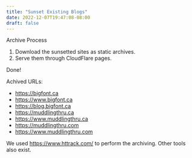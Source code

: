 ```yaml
---
title: "Sunset Existing Blogs"
date: 2022-12-07T19:47:08-08:00
draft: false
---
```


Archive Process

1. Download the sunsetted sites as static archives.
2. Serve them through CloudFlare pages.

Done!

Achived URLs:

* https://bigfont.ca
* https://www.bigfont.ca
* https://blog.bigfont.ca
* https://muddlingthru.ca
* https://www.muddlingthru.ca
* https://muddlingthru.com
* https://www.muddlingthru.com

We used  https://www.httrack.com/ to perform the archiving. Other tools also exist.